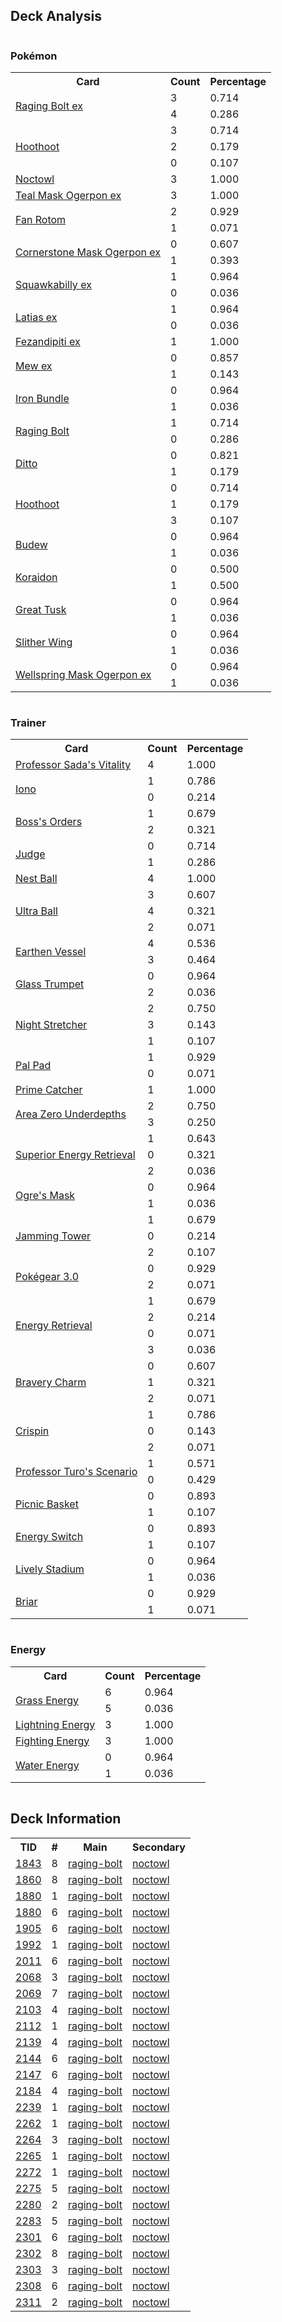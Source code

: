 
## Deck Analysis

<div style="display: flex; flex-wrap: wrap;">
<div style="flex: 1; margin-right: 10px;">
<h3>Pokémon</h3><table><tr><th>Card</th><th>Count</th><th>Percentage</th></tr><tr><td rowspan='2'><a href='https://limitlesstcg.com/cards/TEF/123'>Raging Bolt ex</a></td><td>3</td><td>0.714</td></tr><tr><td>4</td><td>0.286</td></tr><tr><td rowspan='3'><a href='https://limitlesstcg.com/cards/SCR/114'>Hoothoot</a></td><td>3</td><td>0.714</td></tr><tr><td>2</td><td>0.179</td></tr><tr><td>0</td><td>0.107</td></tr><tr><td rowspan='1'><a href='https://limitlesstcg.com/cards/SCR/115'>Noctowl</a></td><td>3</td><td>1.000</td></tr><tr><td rowspan='1'><a href='https://limitlesstcg.com/cards/TWM/25'>Teal Mask Ogerpon ex</a></td><td>3</td><td>1.000</td></tr><tr><td rowspan='2'><a href='https://limitlesstcg.com/cards/SCR/118'>Fan Rotom</a></td><td>2</td><td>0.929</td></tr><tr><td>1</td><td>0.071</td></tr><tr><td rowspan='2'><a href='https://limitlesstcg.com/cards/TWM/112'>Cornerstone Mask Ogerpon ex</a></td><td>0</td><td>0.607</td></tr><tr><td>1</td><td>0.393</td></tr><tr><td rowspan='2'><a href='https://limitlesstcg.com/cards/PAL/169'>Squawkabilly ex</a></td><td>1</td><td>0.964</td></tr><tr><td>0</td><td>0.036</td></tr><tr><td rowspan='2'><a href='https://limitlesstcg.com/cards/SSP/76'>Latias ex</a></td><td>1</td><td>0.964</td></tr><tr><td>0</td><td>0.036</td></tr><tr><td rowspan='1'><a href='https://limitlesstcg.com/cards/SFA/38'>Fezandipiti ex</a></td><td>1</td><td>1.000</td></tr><tr><td rowspan='2'><a href='https://limitlesstcg.com/cards/MEW/151'>Mew ex</a></td><td>0</td><td>0.857</td></tr><tr><td>1</td><td>0.143</td></tr><tr><td rowspan='2'><a href='https://limitlesstcg.com/cards/PAR/56'>Iron Bundle</a></td><td>0</td><td>0.964</td></tr><tr><td>1</td><td>0.036</td></tr><tr><td rowspan='2'><a href='https://limitlesstcg.com/cards/SCR/111'>Raging Bolt</a></td><td>1</td><td>0.714</td></tr><tr><td>0</td><td>0.286</td></tr><tr><td rowspan='2'><a href='https://limitlesstcg.com/cards/MEW/132'>Ditto</a></td><td>0</td><td>0.821</td></tr><tr><td>1</td><td>0.179</td></tr><tr><td rowspan='3'><a href='https://limitlesstcg.com/cards/PRE/77'>Hoothoot</a></td><td>0</td><td>0.714</td></tr><tr><td>1</td><td>0.179</td></tr><tr><td>3</td><td>0.107</td></tr><tr><td rowspan='2'><a href='https://limitlesstcg.com/cards/PRE/4'>Budew</a></td><td>0</td><td>0.964</td></tr><tr><td>1</td><td>0.036</td></tr><tr><td rowspan='2'><a href='https://limitlesstcg.com/cards/SSP/116'>Koraidon</a></td><td>0</td><td>0.500</td></tr><tr><td>1</td><td>0.500</td></tr><tr><td rowspan='2'><a href='https://limitlesstcg.com/cards/TEF/97'>Great Tusk</a></td><td>0</td><td>0.964</td></tr><tr><td>1</td><td>0.036</td></tr><tr><td rowspan='2'><a href='https://limitlesstcg.com/cards/PAR/107'>Slither Wing</a></td><td>0</td><td>0.964</td></tr><tr><td>1</td><td>0.036</td></tr><tr><td rowspan='2'><a href='https://limitlesstcg.com/cards/TWM/64'>Wellspring Mask Ogerpon ex</a></td><td>0</td><td>0.964</td></tr><tr><td>1</td><td>0.036</td></tr></table>
</div><div style='flex: 1; margin-right: 10px;'><h3>Trainer</h3><table><tr><th>Card</th><th>Count</th><th>Percentage</th></tr><tr><td rowspan='1'><a href='https://limitlesstcg.com/cards/PAR/170'>Professor Sada's Vitality</a></td><td>4</td><td>1.000</td></tr><tr><td rowspan='2'><a href='https://limitlesstcg.com/cards/PAL/185'>Iono</a></td><td>1</td><td>0.786</td></tr><tr><td>0</td><td>0.214</td></tr><tr><td rowspan='2'><a href='https://limitlesstcg.com/cards/PAL/172'>Boss's Orders</a></td><td>1</td><td>0.679</td></tr><tr><td>2</td><td>0.321</td></tr><tr><td rowspan='2'><a href='https://limitlesstcg.com/cards/SVI/176'>Judge</a></td><td>0</td><td>0.714</td></tr><tr><td>1</td><td>0.286</td></tr><tr><td rowspan='1'><a href='https://limitlesstcg.com/cards/SVI/181'>Nest Ball</a></td><td>4</td><td>1.000</td></tr><tr><td rowspan='3'><a href='https://limitlesstcg.com/cards/SVI/196'>Ultra Ball</a></td><td>3</td><td>0.607</td></tr><tr><td>4</td><td>0.321</td></tr><tr><td>2</td><td>0.071</td></tr><tr><td rowspan='2'><a href='https://limitlesstcg.com/cards/PAR/163'>Earthen Vessel</a></td><td>4</td><td>0.536</td></tr><tr><td>3</td><td>0.464</td></tr><tr><td rowspan='2'><a href='https://limitlesstcg.com/cards/SCR/135'>Glass Trumpet</a></td><td>0</td><td>0.964</td></tr><tr><td>2</td><td>0.036</td></tr><tr><td rowspan='3'><a href='https://limitlesstcg.com/cards/SFA/61'>Night Stretcher</a></td><td>2</td><td>0.750</td></tr><tr><td>3</td><td>0.143</td></tr><tr><td>1</td><td>0.107</td></tr><tr><td rowspan='2'><a href='https://limitlesstcg.com/cards/SVI/182'>Pal Pad</a></td><td>1</td><td>0.929</td></tr><tr><td>0</td><td>0.071</td></tr><tr><td rowspan='1'><a href='https://limitlesstcg.com/cards/TEF/157'>Prime Catcher</a></td><td>1</td><td>1.000</td></tr><tr><td rowspan='2'><a href='https://limitlesstcg.com/cards/SCR/131'>Area Zero Underdepths</a></td><td>2</td><td>0.750</td></tr><tr><td>3</td><td>0.250</td></tr><tr><td rowspan='3'><a href='https://limitlesstcg.com/cards/PAL/189'>Superior Energy Retrieval</a></td><td>1</td><td>0.643</td></tr><tr><td>0</td><td>0.321</td></tr><tr><td>2</td><td>0.036</td></tr><tr><td rowspan='2'><a href='https://limitlesstcg.com/cards/TWM/159'>Ogre's Mask</a></td><td>0</td><td>0.964</td></tr><tr><td>1</td><td>0.036</td></tr><tr><td rowspan='3'><a href='https://limitlesstcg.com/cards/TWM/153'>Jamming Tower</a></td><td>1</td><td>0.679</td></tr><tr><td>0</td><td>0.214</td></tr><tr><td>2</td><td>0.107</td></tr><tr><td rowspan='2'><a href='https://limitlesstcg.com/cards/SVI/186'>Pokégear 3.0</a></td><td>0</td><td>0.929</td></tr><tr><td>2</td><td>0.071</td></tr><tr><td rowspan='4'><a href='https://limitlesstcg.com/cards/SVI/171'>Energy Retrieval</a></td><td>1</td><td>0.679</td></tr><tr><td>2</td><td>0.214</td></tr><tr><td>0</td><td>0.071</td></tr><tr><td>3</td><td>0.036</td></tr><tr><td rowspan='3'><a href='https://limitlesstcg.com/cards/PAL/173'>Bravery Charm</a></td><td>0</td><td>0.607</td></tr><tr><td>1</td><td>0.321</td></tr><tr><td>2</td><td>0.071</td></tr><tr><td rowspan='3'><a href='https://limitlesstcg.com/cards/SCR/133'>Crispin</a></td><td>1</td><td>0.786</td></tr><tr><td>0</td><td>0.143</td></tr><tr><td>2</td><td>0.071</td></tr><tr><td rowspan='2'><a href='https://limitlesstcg.com/cards/PAR/171'>Professor Turo's Scenario</a></td><td>1</td><td>0.571</td></tr><tr><td>0</td><td>0.429</td></tr><tr><td rowspan='2'><a href='https://limitlesstcg.com/cards/SVI/184'>Picnic Basket</a></td><td>0</td><td>0.893</td></tr><tr><td>1</td><td>0.107</td></tr><tr><td rowspan='2'><a href='https://limitlesstcg.com/cards/SVI/173'>Energy Switch</a></td><td>0</td><td>0.893</td></tr><tr><td>1</td><td>0.107</td></tr><tr><td rowspan='2'><a href='https://limitlesstcg.com/cards/SSP/180'>Lively Stadium</a></td><td>0</td><td>0.964</td></tr><tr><td>1</td><td>0.036</td></tr><tr><td rowspan='2'><a href='https://limitlesstcg.com/cards/SCR/132'>Briar</a></td><td>0</td><td>0.929</td></tr><tr><td>1</td><td>0.071</td></tr></table>
</div><div style='flex: 1; margin-right: 10px;'><h3>Energy</h3><table><tr><th>Card</th><th>Count</th><th>Percentage</th></tr><tr><td rowspan='2'><a href='https://limitlesstcg.com/cards/SVE/9'>Grass Energy</a></td><td>6</td><td>0.964</td></tr><tr><td>5</td><td>0.036</td></tr><tr><td rowspan='1'><a href='https://limitlesstcg.com/cards/SVE/12'>Lightning Energy</a></td><td>3</td><td>1.000</td></tr><tr><td rowspan='1'><a href='https://limitlesstcg.com/cards/SVE/14'>Fighting Energy</a></td><td>3</td><td>1.000</td></tr><tr><td rowspan='2'><a href='https://limitlesstcg.com/cards/SVE/11'>Water Energy</a></td><td>0</td><td>0.964</td></tr><tr><td>1</td><td>0.036</td></tr></table>
</div></div>

## Deck Information

<table>
<tr><th>TID</th><th>#</th><th>Main</th><th>Secondary</th></tr>
<tr><td><a href='https://limitlesstcg.com/tournaments/jp/1843'>1843</a></td><td>8</td><td><a href='https://limitlesstcg.com/decks/list/jp/27398'>raging-bolt</a></td><td><a href='https://limitlesstcg.com/decks/list/jp/27398'>noctowl</a></td></tr><tr><td><a href='https://limitlesstcg.com/tournaments/jp/1860'>1860</a></td><td>8</td><td><a href='https://limitlesstcg.com/decks/list/jp/27658'>raging-bolt</a></td><td><a href='https://limitlesstcg.com/decks/list/jp/27658'>noctowl</a></td></tr><tr><td><a href='https://limitlesstcg.com/tournaments/jp/1880'>1880</a></td><td>1</td><td><a href='https://limitlesstcg.com/decks/list/jp/27931'>raging-bolt</a></td><td><a href='https://limitlesstcg.com/decks/list/jp/27931'>noctowl</a></td></tr><tr><td><a href='https://limitlesstcg.com/tournaments/jp/1880'>1880</a></td><td>6</td><td><a href='https://limitlesstcg.com/decks/list/jp/27936'>raging-bolt</a></td><td><a href='https://limitlesstcg.com/decks/list/jp/27936'>noctowl</a></td></tr><tr><td><a href='https://limitlesstcg.com/tournaments/jp/1905'>1905</a></td><td>6</td><td><a href='https://limitlesstcg.com/decks/list/jp/28314'>raging-bolt</a></td><td><a href='https://limitlesstcg.com/decks/list/jp/28314'>noctowl</a></td></tr><tr><td><a href='https://limitlesstcg.com/tournaments/jp/1992'>1992</a></td><td>1</td><td><a href='https://limitlesstcg.com/decks/list/jp/29689'>raging-bolt</a></td><td><a href='https://limitlesstcg.com/decks/list/jp/29689'>noctowl</a></td></tr><tr><td><a href='https://limitlesstcg.com/tournaments/jp/2011'>2011</a></td><td>6</td><td><a href='https://limitlesstcg.com/decks/list/jp/29996'>raging-bolt</a></td><td><a href='https://limitlesstcg.com/decks/list/jp/29996'>noctowl</a></td></tr><tr><td><a href='https://limitlesstcg.com/tournaments/jp/2068'>2068</a></td><td>3</td><td><a href='https://limitlesstcg.com/decks/list/jp/30897'>raging-bolt</a></td><td><a href='https://limitlesstcg.com/decks/list/jp/30897'>noctowl</a></td></tr><tr><td><a href='https://limitlesstcg.com/tournaments/jp/2069'>2069</a></td><td>7</td><td><a href='https://limitlesstcg.com/decks/list/jp/30916'>raging-bolt</a></td><td><a href='https://limitlesstcg.com/decks/list/jp/30916'>noctowl</a></td></tr><tr><td><a href='https://limitlesstcg.com/tournaments/jp/2103'>2103</a></td><td>4</td><td><a href='https://limitlesstcg.com/decks/list/jp/31430'>raging-bolt</a></td><td><a href='https://limitlesstcg.com/decks/list/jp/31430'>noctowl</a></td></tr><tr><td><a href='https://limitlesstcg.com/tournaments/jp/2112'>2112</a></td><td>1</td><td><a href='https://limitlesstcg.com/decks/list/jp/31571'>raging-bolt</a></td><td><a href='https://limitlesstcg.com/decks/list/jp/31571'>noctowl</a></td></tr><tr><td><a href='https://limitlesstcg.com/tournaments/jp/2139'>2139</a></td><td>4</td><td><a href='https://limitlesstcg.com/decks/list/jp/32004'>raging-bolt</a></td><td><a href='https://limitlesstcg.com/decks/list/jp/32004'>noctowl</a></td></tr><tr><td><a href='https://limitlesstcg.com/tournaments/jp/2144'>2144</a></td><td>6</td><td><a href='https://limitlesstcg.com/decks/list/jp/32083'>raging-bolt</a></td><td><a href='https://limitlesstcg.com/decks/list/jp/32083'>noctowl</a></td></tr><tr><td><a href='https://limitlesstcg.com/tournaments/jp/2147'>2147</a></td><td>6</td><td><a href='https://limitlesstcg.com/decks/list/jp/32131'>raging-bolt</a></td><td><a href='https://limitlesstcg.com/decks/list/jp/32131'>noctowl</a></td></tr><tr><td><a href='https://limitlesstcg.com/tournaments/jp/2184'>2184</a></td><td>4</td><td><a href='https://limitlesstcg.com/decks/list/jp/32691'>raging-bolt</a></td><td><a href='https://limitlesstcg.com/decks/list/jp/32691'>noctowl</a></td></tr><tr><td><a href='https://limitlesstcg.com/tournaments/jp/2239'>2239</a></td><td>1</td><td><a href='https://limitlesstcg.com/decks/list/jp/33555'>raging-bolt</a></td><td><a href='https://limitlesstcg.com/decks/list/jp/33555'>noctowl</a></td></tr><tr><td><a href='https://limitlesstcg.com/tournaments/jp/2262'>2262</a></td><td>1</td><td><a href='https://limitlesstcg.com/decks/list/jp/33887'>raging-bolt</a></td><td><a href='https://limitlesstcg.com/decks/list/jp/33887'>noctowl</a></td></tr><tr><td><a href='https://limitlesstcg.com/tournaments/jp/2264'>2264</a></td><td>3</td><td><a href='https://limitlesstcg.com/decks/list/jp/33913'>raging-bolt</a></td><td><a href='https://limitlesstcg.com/decks/list/jp/33913'>noctowl</a></td></tr><tr><td><a href='https://limitlesstcg.com/tournaments/jp/2265'>2265</a></td><td>1</td><td><a href='https://limitlesstcg.com/decks/list/jp/33927'>raging-bolt</a></td><td><a href='https://limitlesstcg.com/decks/list/jp/33927'>noctowl</a></td></tr><tr><td><a href='https://limitlesstcg.com/tournaments/jp/2272'>2272</a></td><td>1</td><td><a href='https://limitlesstcg.com/decks/list/jp/34036'>raging-bolt</a></td><td><a href='https://limitlesstcg.com/decks/list/jp/34036'>noctowl</a></td></tr><tr><td><a href='https://limitlesstcg.com/tournaments/jp/2275'>2275</a></td><td>5</td><td><a href='https://limitlesstcg.com/decks/list/jp/34088'>raging-bolt</a></td><td><a href='https://limitlesstcg.com/decks/list/jp/34088'>noctowl</a></td></tr><tr><td><a href='https://limitlesstcg.com/tournaments/jp/2280'>2280</a></td><td>2</td><td><a href='https://limitlesstcg.com/decks/list/jp/34164'>raging-bolt</a></td><td><a href='https://limitlesstcg.com/decks/list/jp/34164'>noctowl</a></td></tr><tr><td><a href='https://limitlesstcg.com/tournaments/jp/2283'>2283</a></td><td>5</td><td><a href='https://limitlesstcg.com/decks/list/jp/34213'>raging-bolt</a></td><td><a href='https://limitlesstcg.com/decks/list/jp/34213'>noctowl</a></td></tr><tr><td><a href='https://limitlesstcg.com/tournaments/jp/2301'>2301</a></td><td>6</td><td><a href='https://limitlesstcg.com/decks/list/jp/34499'>raging-bolt</a></td><td><a href='https://limitlesstcg.com/decks/list/jp/34499'>noctowl</a></td></tr><tr><td><a href='https://limitlesstcg.com/tournaments/jp/2302'>2302</a></td><td>8</td><td><a href='https://limitlesstcg.com/decks/list/jp/34517'>raging-bolt</a></td><td><a href='https://limitlesstcg.com/decks/list/jp/34517'>noctowl</a></td></tr><tr><td><a href='https://limitlesstcg.com/tournaments/jp/2303'>2303</a></td><td>3</td><td><a href='https://limitlesstcg.com/decks/list/jp/34528'>raging-bolt</a></td><td><a href='https://limitlesstcg.com/decks/list/jp/34528'>noctowl</a></td></tr><tr><td><a href='https://limitlesstcg.com/tournaments/jp/2308'>2308</a></td><td>6</td><td><a href='https://limitlesstcg.com/decks/list/jp/34610'>raging-bolt</a></td><td><a href='https://limitlesstcg.com/decks/list/jp/34610'>noctowl</a></td></tr><tr><td><a href='https://limitlesstcg.com/tournaments/jp/2311'>2311</a></td><td>2</td><td><a href='https://limitlesstcg.com/decks/list/jp/34653'>raging-bolt</a></td><td><a href='https://limitlesstcg.com/decks/list/jp/34653'>noctowl</a></td></tr></table>